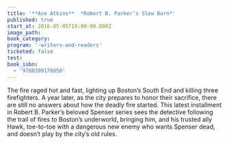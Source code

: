 ```yaml
---
title: '**Ace Atkins**  *Robert B. Parker’s Slow Burn*'
published: true
start_at: 2016-05-05T19:00:00.000Z
image_path:
book_category:
program: '-writers-and-readers'
ticketed: false
test:
book_isbn:
  - '9780399170850'
---
```



The fire raged hot and fast, lighting up Boston’s South End and killing three firefighters. A year later, as the city prepares to honor their sacrifice, there are still no answers about how the deadly fire started. This latest installment in Robert B. Parker’s beloved Spenser series sees the detective following the trail of fires to Boston’s underworld, bringing him, and his trusted ally Hawk, toe-to-toe with a dangerous new enemy who wants Spenser dead, and doesn’t play by the city’s old rules.